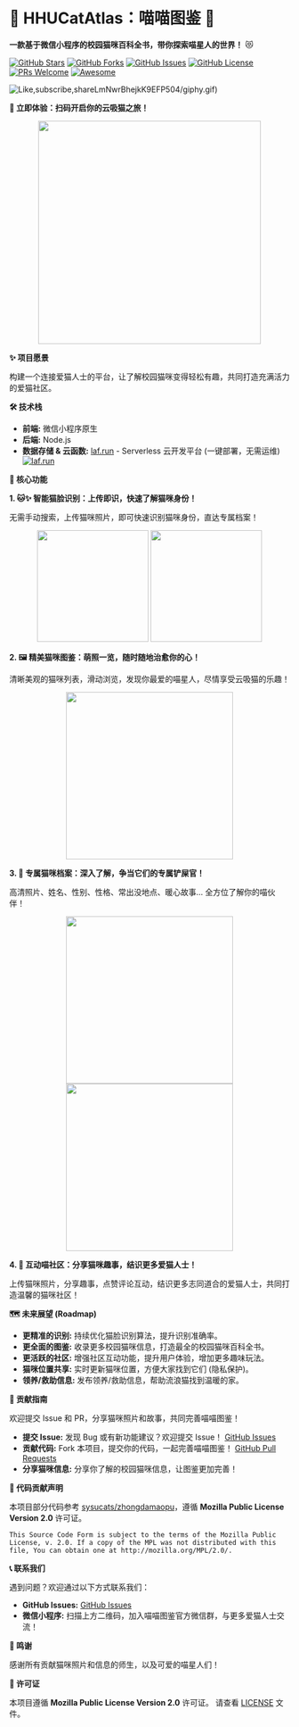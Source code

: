 # 🐾 HHUCatAtlas：喵喵图鉴 🐾

**一款基于微信小程序的校园猫咪百科全书，带你探索喵星人的世界！** 😻

[![GitHub Stars](https://img.shields.io/github/stars/424635328/HHUCatAtlas?style=social)](https://github.com/424635328/HHUCatAtlas)
[![GitHub Forks](https://img.shields.io/github/forks/424635328/HHUCatAtlas?style=social)](https://github.com/424635328/HHUCatAtlas)
[![GitHub Issues](https://img.shields.io/github/issues/424635328/HHUCatAtlas)](https://github.com/424635328/HHUCatAtlas/issues)
[![GitHub License](https://img.shields.io/github/license/424635328/HHUCatAtlas)](LICENSE)
[![PRs Welcome](https://img.shields.io/badge/PRs-welcome-brightgreen.svg)](https://github.com/424635328/HHUCatAtlas/pulls)
[![Awesome](https://awesome.re/badge.svg)](https://awesome.re)

![Like,subscribe,share](https://i.giphy.com/media/3o7TKS9QgZJYtq4tjy/giphy.gif)LmNwrBhejkK9EFP504/giphy.gif)

**🚀 立即体验：扫码开启你的云吸猫之旅！**

<p align="center">
  <img src="production/scan.png" width= "400">
</p>

**✨ 项目愿景**

构建一个连接爱猫人士的平台，让了解校园猫咪变得轻松有趣，共同打造充满活力的爱猫社区。

**🛠️ 技术栈**

*   **前端:** 微信小程序原生
*   **后端:** Node.js
*   **数据存储 & 云函数:** [laf.run](https://laf.run) - Serverless 云开发平台 (一键部署，无需运维)
    [![laf.run](https://img.shields.io/badge/Powered%20by-laf.run-blue)](https://laf.run)

**🌟 核心功能**

**1. 🐱✨ 智能猫脸识别：上传即识，快速了解猫咪身份！**

无需手动搜索，上传猫咪照片，即可快速识别猫咪身份，直达专属档案！

<p align="center">
  <img src="production/p9.jpg" width="200">
  <img src="production/p10.jpg" width="200">
</p>

**2. 🖼️ 精美猫咪图鉴：萌照一览，随时随地治愈你的心！**

清晰美观的猫咪列表，滑动浏览，发现你最爱的喵星人，尽情享受云吸猫的乐趣！

<p align="center">
  <img src="production/p2.jpg" width="300">
</p>

**3. 📜 专属猫咪档案：深入了解，争当它们的专属铲屎官！**

高清照片、姓名、性别、性格、常出没地点、暖心故事… 全方位了解你的喵伙伴！

<p align="center">
  <img src="production/p10.jpg" width="300">
  <img src="production/p11.jpg" width="300">
</p>

**4. 💬 互动喵社区：分享猫咪趣事，结识更多爱猫人士！**

上传猫咪照片，分享趣事，点赞评论互动，结识更多志同道合的爱猫人士，共同打造温馨的猫咪社区！

**🗺️ 未来展望 (Roadmap)**

*   **更精准的识别:** 持续优化猫脸识别算法，提升识别准确率。
*   **更全面的图鉴:** 收录更多校园猫咪信息，打造最全的校园猫咪百科全书。
*   **更活跃的社区:** 增强社区互动功能，提升用户体验，增加更多趣味玩法。
*   **猫咪位置共享:**  实时更新猫咪位置，方便大家找到它们 (隐私保护)。
*   **领养/救助信息:**  发布领养/救助信息，帮助流浪猫找到温暖的家。

**🤝 贡献指南**

欢迎提交 Issue 和 PR，分享猫咪照片和故事，共同完善喵喵图鉴！

*   **提交 Issue:**  发现 Bug 或有新功能建议？欢迎提交 Issue！
    [GitHub Issues](https://github.com/424635328/HHUCatAtlas/issues)
*   **贡献代码:**  Fork 本项目，提交你的代码，一起完善喵喵图鉴！
    [GitHub Pull Requests](https://github.com/424635328/HHUCatAtlas/pulls)
*   **分享猫咪信息:**  分享你了解的校园猫咪信息，让图鉴更加完善！

**📄 代码贡献声明**

本项目部分代码参考 [sysucats/zhongdamaopu](https://github.com/sysucats/zhongdamaopu)，遵循 **Mozilla Public License Version 2.0** 许可证。

```
This Source Code Form is subject to the terms of the Mozilla Public
License, v. 2.0. If a copy of the MPL was not distributed with this
file, You can obtain one at http://mozilla.org/MPL/2.0/.
```

**📞 联系我们**

遇到问题？欢迎通过以下方式联系我们：

*   **GitHub Issues:** [GitHub Issues](https://github.com/424635328/HHUCatAtlas/issues)
*   **微信小程序:** 扫描上方二维码，加入喵喵图鉴官方微信群，与更多爱猫人士交流！

**🙏 鸣谢**

感谢所有贡献猫咪照片和信息的师生，以及可爱的喵星人们！

**📝 许可证**

本项目遵循 **Mozilla Public License Version 2.0** 许可证。 请查看 [LICENSE](LICENSE) 文件。